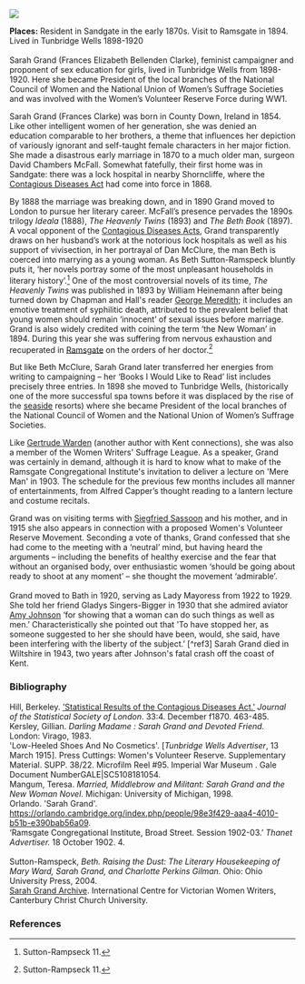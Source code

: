 <a href="https://juncture-digital.org"><img src="https://juncture-digital.org/images/ve-button.png"></a>
<param ve-config title="Sarah Grand 1854-1943" author=" Professor Carolyn Oulton" layout="vtl" banner="https://upload.wikimedia.org/wikipedia/commons/3/34/The_Common%2C_Tunbridge_Wells._%28NBY_438791%29.jpg" Description="Professor Carolyn Oulton explores the life of feminist writer Sarah Grand (born Frances Clarke) especially her time in Kent.">

<param ve-entity eid="Q894097" aliases="Tunbridge Wells">
<param ve-entity eid="Q58752622" aliases="lock hospitals">
<param ve-entity eid="Q1000312" aliases="Sandgate">
<param ve-entity eid="Q736439" aliases="Ramsgate">
<param ve-entity eid="Q179224" aliases="Dover">

<!-- Basemap centred on Challock -->
<!-- param ve-map center="Q5036128" zoom="10" -->

<!-- Historical map layers -->
<param ve-map-layer active allmaps allmaps-id="9537d136c6cd0dac" title="Kent Railway Map">

**Places:** Resident in Sandgate in the early 1870s. Visit to Ramsgate in 1894. Lived in Tunbridge Wells 1898-1920   
<br>
Sarah Grand (Frances Elizabeth Bellenden Clarke), feminist campaigner and proponent of sex education for girls, lived in Tunbridge Wells from 1898-1920. Here she became President of the local branches of the National Council of Women and the National Union of Women’s Suffrage Societies and was involved with the Women’s Volunteer Reserve Force during WW1.
<param ve-image url="https://upload.wikimedia.org/wikipedia/commons/8/8a/The_Pantiles%2C_%28Royal%29_Tunbridge_Wells%2C_Kent%2C_England%2C_ca._1895.jpg" label="The Pantiles, (Royal) Tunbridge Wells, Kent, England, ca. 1895.jpg" attribution=" Detroit Publishing Co., under license from Photoglob Zürich, Public domain, via Wikimedia Commons">
<!--Basemap centred on Tunbridge Wells-->
<param ve-map center="Q894097" zoom="12">

Sarah Grand (Frances Clarke) was born in County Down, Ireland in 1854. Like other intelligent women of her generation, she was denied an education comparable to her brothers, a theme that influences her depiction of variously ignorant and self-taught female characters in her major fiction. She made a disastrous early marriage in 1870 to a much older man, surgeon David Chambers McFall. Somewhat fatefully, their first home was in Sandgate: there was a lock hospital in nearby Shorncliffe, where the [Contagious Diseases Act](/19c/19c-contagious-diseases) had come into force in 1868.
<param ve-image url="https://raw.githubusercontent.com/kent-map/kent/main/19c/images/SG%20passport.jpeg" label="Sarah Grand's passport" attribution="Sarah Grand's passport © International Centre for Victorian Women Writers">
<!--Basemap centred on Sandgate-->
<param ve-map center="Q1000312" zoom="13">

By 1888 the marriage was breaking down, and in 1890 Grand moved to London to pursue her literary career. McFall’s presence pervades the 1890s trilogy _Ideala_ (1888), _The Heavenly Twins_ (1893) and _The Beth Book_ (1897). A vocal opponent of the [Contagious Diseases Acts](/19c/19c-contagious-diseases), Grand transparently draws on her husband’s work at the notorious lock hospitals as well as his support of vivisection, in her portrayal of Dan McClure, the man Beth is coerced into marrying as a young woman. As Beth Sutton-Ramspeck bluntly puts it, ‘her novels portray some of the most unpleasant households in literary history’.[^ref1]  One of the most controversial novels of its time, _The Heavenly Twins_ was published in 1893 by William Heinemann after being turned down by Chapman and Hall's reader [George Meredith](/19c/19c-meredith-biography); it includes an emotive treatment of syphilitic death, attributed to the prevalent belief that young women should remain ‘innocent’ of sexual issues before marriage. Grand is also widely credited with coining the term ‘the New Woman’ in 1894. During this year she was suffering from nervous exhaustion and recuperated in [Ramsgate](/19c/19c-ramsgate) on the orders of her doctor.[^ref1]
<param ve-image url="https://upload.wikimedia.org/wikipedia/commons/5/52/Sarah_Grand_by_Mendelssohn.jpg" label="Sarah Grand by Mendelssohn.jpg" attribution="Hayman Seleg Mendelssohn, Public domain, via Wikimedia Commons">
<!--Basemap centred on Ramsgate-->
<param ve-map center="Q736439" zoom="13">

But like Beth McClure, Sarah Grand later transferred her energies from writing to campaigning – her ‘Books I Would Like to Read’ list includes precisely three entries. In 1898 she moved to Tunbridge Wells, (historically one of the more successful spa towns before it was displaced by the rise of the [seaside](/19c/19c-seaside) resorts) where she became President of the local branches of the National Council of Women and the National Union of Women’s Suffrage Societies. 
<param ve-image url="https://stor.artstor.org/stor/ce0b8389-e980-4597-8f6c-630eaba57b53" label="Taking the Waters - the original spring. The Pantiles, Tunbridge Wells" attribution="H.G. Groves, Tunbridge Wells">
<!--Basemap centred on Tunbridge Wells-->
<param ve-map center="Q894097" zoom="13">

Like [Gertrude Warden](/19c/19c-gertrude-warden-biography) (another author with Kent connections), she was also a member of the Women Writers' Suffrage League. As a speaker, Grand was certainly in demand, although it is hard to know what to make of the Ramsgate Congregational Institute's invitation to deliver a lecture on 'Mere Man' in 1903. The schedule for the previous few months includes all manner of entertainments, from Alfred Capper’s thought reading to a lantern lecture and costume recitals.
<param ve-image url="https://upload.wikimedia.org/wikipedia/commons/f/fb/National_Union_Women%27s_Suffrage_shop_on_18_Crescent_Road%2C_Tunbridge_Wells.jpg" label="NUWSS shop on 18 Crescent Road, Tunbridge Wells" attribution="LSE Library, No restrictions, via Wikimedia Commons">

Grand was on visiting terms with [Siegfried Sassoon](/20c/20c-sassoon-biography) and his mother, and in 1915 she also appears in connection with a proposed Women's Volunteer Reserve Movement. Seconding a vote of thanks, Grand confessed that she had come to the meeting with a ‘neutral’ mind, but having heard the arguments – including the benefits of healthy exercise and the fear that without an organised body, over enthusiastic women ‘should be going about ready to shoot at any moment’ – she thought the movement ‘admirable’.     
<br>
Grand moved to Bath in 1920, serving as Lady Mayoress from 1922 to 1929. She told her friend Gladys Singers-Bigger in 1930 that she admired aviator [Amy Johnson](/20c/20c-johnson-biography/) ‘for showing that a woman can do such things as well as men.’ Characteristically she pointed out that 'To have stopped her, as someone suggested to her she should have been, would, she said, have been interfering with the liberty of the subject.’ [^ref3] Sarah Grand died in Wiltshire in 1943, two years after Johnson's fatal crash off the coast of Kent. 

<param ve-image url="https://upload.wikimedia.org/wikipedia/commons/a/ae/THE_WOMENS_VOLUNTEER_RESERVE_ON_THE_HOME_FRONT%2C_1914-1918_Q107999.jpg" label="THE WOMENS VOLUNTEER RESERVE ON THE HOME FRONT, 1914-1918 Q107999.jpg" attribution="British official photographer, Public domain, via Wikimedia Commons">   

### Bibliography

Hill, Berkeley. ['Statistical Results of the Contagious Diseases Act.'](https://www.jstor.org/stable/pdf/2338849.pdf?refreqid=excelsior%3Aed2e8c490a44370a22979ceafd395737&ab_segments=&origin=&acceptTC=1) _Journal of the Statistical Society of London_. 33:4. December f1870. 463-485.
<br>
Kersley, Gillian. _Darling Madame : Sarah Grand and Devoted Friend._ London: Virago, 1983.
<br>
'Low-Heeled Shoes And No Cosmetics'. [_Tunbridge Wells Advertiser_, 13 March 1915]. Press Cuttings: Women's Volunteer Reserve. Supplementary Material. SUPP. 38/22. Microfilm Reel #95. Imperial War Museum . Gale Document NumberGALE|SC5108181054. 
<br>
Mangum, Teresa. _Married, Middlebrow and Militant: Sarah Grand and the New Woman Novel_. Michigan: University of Michigan, 1998.
<br>
Orlando. 'Sarah Grand'. https://orlando.cambridge.org/index.php/people/98e3f429-aaa4-4010-b51b-e390bab56a09.
<br>
‘Ramsgate Congregational Institute, Broad Street. Session 1902-03.’ _Thanet Advertiser._ 18 October 1902. 4.   
<br>
Sutton-Ramspeck, _Beth. Raising the Dust: The Literary Housekeeping of Mary Ward, Sarah Grand, and Charlotte Perkins Gilman._ Ohio: Ohio University Press, 2004.
<br>
[Sarah Grand Archive](https://www.canterbury.ac.uk/arts-and-humanities/school-of-humanities/research/victorian-women-writers/icvww-research-projects-and-events/sarah-grand-collection.aspx). International Centre for Victorian Women Writers, Canterbury Christ Church University.  
<param ve-image url="https://stor.artstor.org/stor/f37d719d-5638-49d9-973f-bcfc0995e197" label="Queen's Grove, Tunbridge Wells" attribution="H.G. Groves, Tunbridge Wells">

### References

[^ref1]: Sutton-Rampseck 11.
[^ref2]: Kersley 86.
[^ref3] Kersley 219.
